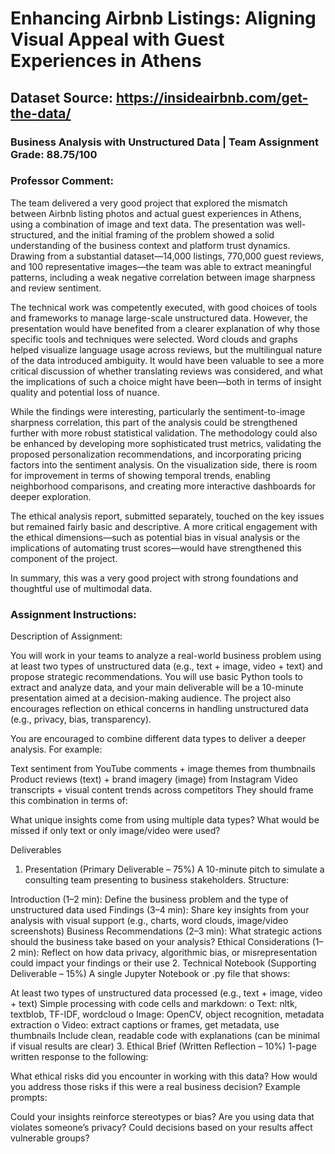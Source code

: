 # Enhancing Airbnb Listings: Aligning Visual Appeal with Guest Experiences in Athens
## Dataset Source: https://insideairbnb.com/get-the-data/
### Business Analysis with Unstructured Data | Team Assignment Grade: 88.75/100
### Professor Comment:
The team delivered a very good project that explored the mismatch between Airbnb listing photos and actual guest experiences in Athens, using a combination of image and text data. The presentation was well-structured, and the initial framing of the problem showed a solid understanding of the business context and platform trust dynamics. Drawing from a substantial dataset—14,000 listings, 770,000 guest reviews, and 100 representative images—the team was able to extract meaningful patterns, including a weak negative correlation between image sharpness and review sentiment.

The technical work was competently executed, with good choices of tools and frameworks to manage large-scale unstructured data. However, the presentation would have benefited from a clearer explanation of why those specific tools and techniques were selected. Word clouds and graphs helped visualize language usage across reviews, but the multilingual nature of the data introduced ambiguity. It would have been valuable to see a more critical discussion of whether translating reviews was considered, and what the implications of such a choice might have been—both in terms of insight quality and potential loss of nuance.

While the findings were interesting, particularly the sentiment-to-image sharpness correlation, this part of the analysis could be strengthened further with more robust statistical validation. The methodology could also be enhanced by developing more sophisticated trust metrics, validating the proposed personalization recommendations, and incorporating pricing factors into the sentiment analysis. On the visualization side, there is room for improvement in terms of showing temporal trends, enabling neighborhood comparisons, and creating more interactive dashboards for deeper exploration.

The ethical analysis report, submitted separately, touched on the key issues but remained fairly basic and descriptive. A more critical engagement with the ethical dimensions—such as potential bias in visual analysis or the implications of automating trust scores—would have strengthened this component of the project.

In summary, this was a very good project with strong foundations and thoughtful use of multimodal data.
### Assignment Instructions:
Description of Assignment:

You will work in your teams to analyze a real-world business problem using at least two types of unstructured data (e.g., text + image, video + text) and propose strategic recommendations.
You will use basic Python tools to extract and analyze data, and your main deliverable will be a 10-minute presentation aimed at a decision-making audience.
The project also encourages reflection on ethical concerns in handling unstructured data (e.g., privacy, bias, transparency).

You are encouraged to combine different data types to deliver a deeper analysis. For example:

Text sentiment from YouTube comments + image themes from thumbnails
Product reviews (text) + brand imagery (image) from Instagram
Video transcripts + visual content trends across competitors
They should frame this combination in terms of:

What unique insights come from using multiple data types?
What would be missed if only text or only image/video were used?
 

Deliverables
1. Presentation (Primary Deliverable – 75%)
A 10-minute pitch to simulate a consulting team presenting to business stakeholders.
Structure:

Introduction (1–2 min): Define the business problem and the type of unstructured data used
Findings (3–4 min): Share key insights from your analysis with visual support (e.g., charts, word clouds, image/video screenshots)
Business Recommendations (2–3 min): What strategic actions should the business take based on your analysis?
Ethical Considerations (1–2 min): Reflect on how data privacy, algorithmic bias, or misrepresentation could impact your findings or their use
2. Technical Notebook (Supporting Deliverable – 15%)
A single Jupyter Notebook or .py file that shows:

At least two types of unstructured data processed (e.g., text + image, video + text)
Simple processing with code cells and markdown:
o    Text: nltk, textblob, TF-IDF, wordcloud
o    Image: OpenCV, object recognition, metadata extraction
o    Video: extract captions or frames, get metadata, use thumbnails
Include clean, readable code with explanations (can be minimal if visual results are clear)
3. Ethical Brief (Written Reflection – 10%)
1-page written response to the following:

What ethical risks did you encounter in working with this data?
How would you address those risks if this were a real business decision?
Example prompts:

Could your insights reinforce stereotypes or bias?
Are you using data that violates someone’s privacy?
Could decisions based on your results affect vulnerable groups?
